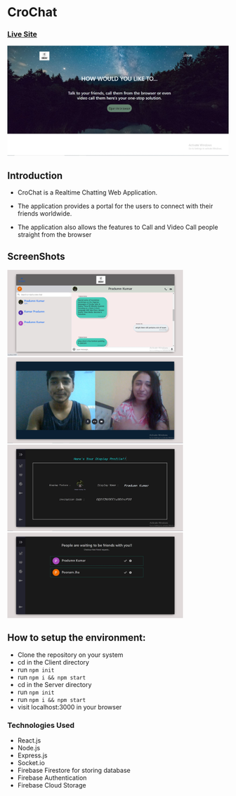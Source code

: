 # CroChat

### [Live Site](https://crochat.netlify.com)

![Chat Application](./docs/first.JPG)

## Introduction
- CroChat is a Realtime Chatting Web Application. 

- The application provides a portal for the users to connect with their friends worldwide.

- The application also allows the features to Call and Video Call people straight from the browser 

## ScreenShots
<img src="docs/chat.JPG" alt="drawing" width="400"/>    <img src="docs/Capture345.JPG" alt="drawing" width="400"/>    
<img src="docs/profile.JPG" alt="drawing" width="400"/>    <img src="docs/invites.JPG" alt="drawing" width="400"/>

## How to setup the environment:
- Clone the repository on your system
- cd in the Client directory
- run ```npm init```
- run ```npm i && npm start``` 
- cd in the Server directory
- run ```npm init```
- run ```npm i && npm start``` 
- visit localhost:3000 in your browser

### Technologies Used
- React.js
- Node.js
- Express.js
- Socket.io
- Firebase Firestore for storing database
- Firebase Authentication
- Firebase Cloud Storage

